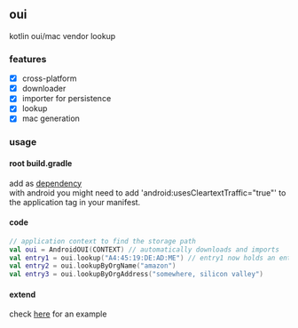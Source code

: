 ## oui

kotlin oui/mac vendor lookup

### features

- [X] cross-platform 
- [X] downloader
- [X] importer for persistence
- [X] lookup
- [X] mac generation

### usage

#### root build.gradle

add as [dependency](https://jitpack.io/#nbdy/oui)<br>
with android you might need to add 'android:usesCleartextTraffic="true"' to the application tag in your manifest.

#### code

```kotlin
// application context to find the storage path
val oui = AndroidOUI(CONTEXT) // automatically downloads and imports 
val entry1 = oui.lookup("A4:45:19:DE:AD:ME") // entry1 now holds an entry with the organizationName "XIAOME"
val entry2 = oui.lookupByOrgName("amazon")
val entry3 = oui.lookupByOrgAddress("somewhere, silicon valley")
```

#### extend

check [here](https://github.com/nbdy/oui/blob/master/app/src/main/java/io/eberlein/oui/AndroidOUI.kt) for an example
